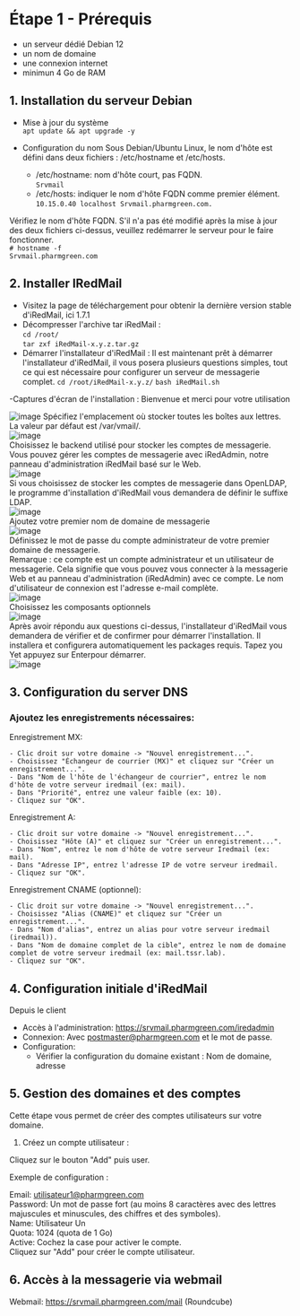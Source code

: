 #  Étape 1 - Prérequis 
 - un serveur dédié Debian 12
 - un nom de domaine
 - une connexion internet
 - minimun 4 Go de RAM

## 1. Installation du serveur Debian
 - Mise à jour du système  
   ` apt update && apt upgrade -y `
   
 - Configuration du nom
   Sous Debian/Ubuntu Linux, le nom d'hôte est défini dans deux fichiers : /etc/hostname et /etc/hosts.

    - /etc/hostname: nom d'hôte court, pas FQDN.  
    `Srvmail `
    - /etc/hosts:  indiquer le nom d'hôte FQDN comme premier élément.  
    `10.15.0.40 localhost Srvmail.pharmgreen.com.`

Vérifiez le nom d'hôte FQDN. S'il n'a pas été modifié après la mise à jour des deux fichiers ci-dessus, veuillez redémarrer le serveur pour le faire fonctionner.  
    `# hostname -f`  
    `Srvmail.pharmgreen.com`  

  ## 2. Installer IRedMail  
   - Visitez la page de téléchargement pour obtenir la dernière version stable d'iRedMail, ici 1.7.1  
   - Décompresser l'archive tar iRedMail :  
    `cd /root/ `  
    `tar zxf iRedMail-x.y.z.tar.gz`
   - Démarrer l'installateur d'iRedMail :
  Il est maintenant prêt à démarrer l'installateur d'iRedMail, il vous posera plusieurs questions simples, tout ce qui est nécessaire pour configurer un serveur de messagerie complet.
    `cd /root/iRedMail-x.y.z/`
    `bash iRedMail.sh`

   -Captures d'écran de l'installation :
Bienvenue et merci pour votre utilisation

![image](https://github.com/user-attachments/assets/e34cda06-85b6-4d90-9e72-1bc033adf2f1)
    Spécifiez l'emplacement où stocker toutes les boîtes aux lettres. La valeur par défaut est /var/vmail/.  
    ![image](https://github.com/user-attachments/assets/3ee60594-ca65-4028-9e11-4e51a5d15997)  
    Choisissez le backend utilisé pour stocker les comptes de messagerie. Vous pouvez gérer les comptes de messagerie avec iRedAdmin, notre panneau d'administration iRedMail basé sur le Web.  
 ![image](https://github.com/user-attachments/assets/6bccd787-29ff-428a-85df-b0a00f6d283c)  
   Si vous choisissez de stocker les comptes de messagerie dans OpenLDAP, le programme d'installation d'iRedMail vous demandera de définir le suffixe LDAP.  
   ![image](https://github.com/user-attachments/assets/d1d24644-1b83-468a-947d-332c7cd84e7c)  
   Ajoutez votre premier nom de domaine de messagerie  
   ![image](https://github.com/user-attachments/assets/3fa31c0b-1652-4b8d-943a-ece179bfc480)  
   Définissez le mot de passe du compte administrateur de votre premier domaine de messagerie.  
   Remarque : ce compte est un compte administrateur et un utilisateur de messagerie. Cela signifie que vous pouvez vous connecter à la messagerie Web et au panneau d'administration (iRedAdmin) avec ce compte. Le nom d'utilisateur de connexion est l'adresse e-mail complète.  
   ![image](https://github.com/user-attachments/assets/949750ba-af24-447b-8647-2e7be9bc65cd)  
   Choisissez les composants optionnels  
   ![image](https://github.com/user-attachments/assets/ca0429be-a50d-498e-bf73-75df4e495742)  
 Après avoir répondu aux questions ci-dessus, l'installateur d'iRedMail vous demandera de vérifier et de confirmer pour démarrer l'installation. Il installera et configurera automatiquement les packages requis. Tapez you Yet appuyez sur Enterpour démarrer.  
 ![image](https://github.com/user-attachments/assets/414372a7-05c6-4a6a-b77f-7927d35133c5)  

 ## 3. Configuration du server DNS 


###  Ajoutez les enregistrements nécessaires:
       
Enregistrement MX:   

    - Clic droit sur votre domaine -> "Nouvel enregistrement...".  
    - Choisissez "Échangeur de courrier (MX)" et cliquez sur "Créer un enregistrement...". 
    - Dans "Nom de l'hôte de l'échangeur de courrier", entrez le nom d'hôte de votre serveur iredmail (ex: mail).  
    - Dans "Priorité", entrez une valeur faible (ex: 10).  
    - Cliquez sur "OK".   
    
Enregistrement A:  

    - Clic droit sur votre domaine -> "Nouvel enregistrement...".  
    - Choisissez "Hôte (A)" et cliquez sur "Créer un enregistrement...".  
    - Dans "Nom", entrez le nom d'hôte de votre serveur Iredmail (ex: mail).  
    - Dans "Adresse IP", entrez l'adresse IP de votre serveur iredmail.  
    - Cliquez sur "OK".  
    
Enregistrement CNAME (optionnel):  

    - Clic droit sur votre domaine -> "Nouvel enregistrement...".  
    - Choisissez "Alias (CNAME)" et cliquez sur "Créer un enregistrement...".  
    - Dans "Nom d'alias", entrez un alias pour votre serveur iredmail (iredmail)).  
    - Dans "Nom de domaine complet de la cible", entrez le nom de domaine complet de votre serveur iredmail (ex: mail.tssr.lab).  
    - Cliquez sur "OK".  

   ## 4. Configuration initiale d'iRedMail    

   Depuis le client  
   - Accès à l'administration: https://srvmail.pharmgreen.com/iredadmin  
   - Connexion: Avec postmaster@pharmgreen.com et le mot de passe.  
   - Configuration:  
      - Vérifier la configuration du domaine existant : Nom de domaine, adresse

   ## 5. Gestion des domaines et des comptes
   
Cette étape vous permet de créer des comptes utilisateurs sur votre domaine.
1. Créez un compte utilisateur :

Cliquez sur le bouton "Add" puis user.

Exemple de configuration :

Email: utilisateur1@pharmgreen.com  
Password: Un mot de passe fort (au moins 8 caractères avec des lettres majuscules et minuscules, des chiffres et des symboles).  
Name: Utilisateur Un  
Quota: 1024 (quota de 1 Go)  
Active: Cochez la case pour activer le compte.  
Cliquez sur "Add" pour créer le compte utilisateur.    

  ## 6.  Accès à la messagerie via webmail  
  
Webmail: https://srvmail.pharmgreen.com/mail (Roundcube)
